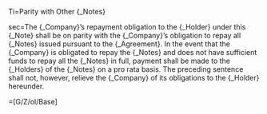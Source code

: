 Ti=Parity with Other {_Notes}

sec=The {_Company}’s repayment obligation to the {_Holder} under this {_Note} shall be on parity with the {_Company}’s obligation to repay all {_Notes} issued pursuant to the {_Agreement}.  In the event that the {_Company} is obligated to repay the {_Notes} and does not have sufficient funds to repay all the {_Notes} in full, payment shall be made to the {_Holders} of the {_Notes} on a pro rata basis.  The preceding sentence shall not, however, relieve the {_Company} of its obligations to the {_Holder} hereunder.

=[G/Z/ol/Base]
